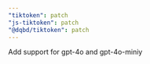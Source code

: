 ```yaml
---
"tiktoken": patch
"js-tiktoken": patch
"@dqbd/tiktoken": patch
---
```


Add support for gpt-4o and gpt-4o-miniy
